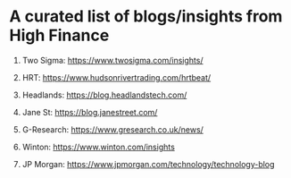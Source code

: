 # A curated list of blogs/insights from High Finance
1. Two Sigma: https://www.twosigma.com/insights/

2. HRT: https://www.hudsonrivertrading.com/hrtbeat/

3. Headlands: https://blog.headlandstech.com/

4. Jane St: https://blog.janestreet.com/

5. G-Research: https://www.gresearch.co.uk/news/

6. Winton: https://www.winton.com/insights

7. JP Morgan: https://www.jpmorgan.com/technology/technology-blog
